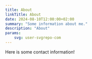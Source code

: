 ```yaml
---
title: About
linkTitle: About
date: 2024-08-10T12:00:00+02:00
summary: "Some information about me."
description: "About"
params:
    svg: user-svgrepo-com
---
```


Here is some contact information!